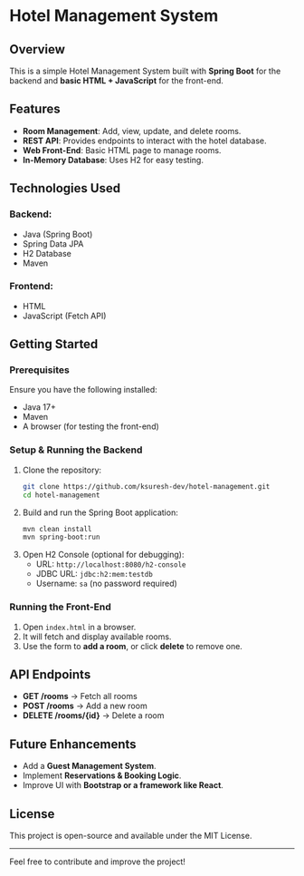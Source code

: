 # Hotel Management System

## Overview
This is a simple Hotel Management System built with **Spring Boot** for the backend and **basic HTML + JavaScript** for the front-end.

## Features
- **Room Management**: Add, view, update, and delete rooms.
- **REST API**: Provides endpoints to interact with the hotel database.
- **Web Front-End**: Basic HTML page to manage rooms.
- **In-Memory Database**: Uses H2 for easy testing.

## Technologies Used
### Backend:
- Java (Spring Boot)
- Spring Data JPA
- H2 Database
- Maven

### Frontend:
- HTML
- JavaScript (Fetch API)

## Getting Started

### Prerequisites
Ensure you have the following installed:
- Java 17+
- Maven
- A browser (for testing the front-end)

### Setup & Running the Backend
1. Clone the repository:
   ```sh
   git clone https://github.com/ksuresh-dev/hotel-management.git
   cd hotel-management
   ```
2. Build and run the Spring Boot application:
   ```sh
   mvn clean install
   mvn spring-boot:run
   ```
3. Open H2 Console (optional for debugging):
   - URL: `http://localhost:8080/h2-console`
   - JDBC URL: `jdbc:h2:mem:testdb`
   - Username: `sa` (no password required)

### Running the Front-End
1. Open `index.html` in a browser.
2. It will fetch and display available rooms.
3. Use the form to **add a room**, or click **delete** to remove one.

## API Endpoints
- **GET /rooms** → Fetch all rooms
- **POST /rooms** → Add a new room
- **DELETE /rooms/{id}** → Delete a room

## Future Enhancements
- Add a **Guest Management System**.
- Implement **Reservations & Booking Logic**.
- Improve UI with **Bootstrap or a framework like React**.

## License
This project is open-source and available under the MIT License.

---
Feel free to contribute and improve the project!

